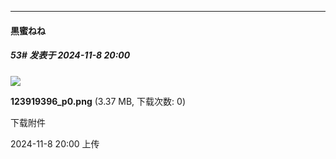 ﻿
*****

####  黒蜜ねね  
##### 53#       发表于 2024-11-8 20:00

<img src="https://img.saraba1st.com/forum/202411/08/200041usbodfnead0fo63n.png" referrerpolicy="no-referrer">

<strong>123919396_p0.png</strong> (3.37 MB, 下载次数: 0)

下载附件

2024-11-8 20:00 上传

